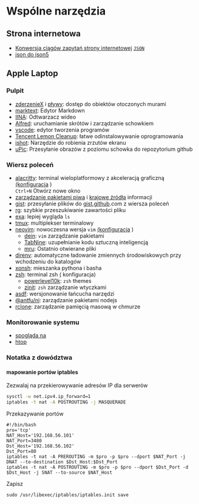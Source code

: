 # Wspólne narzędzia

## Strona internetowa

* [Konwersja ciągów zapytań strony internetowej](https://www.convertonline.io/convert/query-string-to-json) [`JSON`](https://www.convertonline.io/convert/query-string-to-json)
* [json do json5](https://jsonformatter.org/json5-formatter)

## Apple Laptop

### Pulpit

* [zderzenieX](https://github.com/yichengchen/clashX) i [pływy](https://t.me/chaoxi): dostęp do obiektów otoczonych murami
* [marktext](https://marktext.app): Edytor Markdown
* [IINA](https://iina.io): Odtwarzacz wideo
* [Alfred](https://www.alfredapp.com): uruchamianie skrótów i zarządzanie schowkiem
* [vscode](https://code.visualstudio.com): edytor tworzenia programów
* [Tencent Lemon Cleanup](https://lemon.qq.com): łatwe odinstalowywanie oprogramowania
* [ishot](https://apps.apple.com/cn/app/ishot-%E4%BC%98%E7%A7%80%E7%9A%84%E6%88%AA%E5%9B%BE%E5%BD%95%E5%B1%8F%E5%B7%A5%E5%85%B7/id1485844094?mt=12): Narzędzie do robienia zrzutów ekranu
* [uPic](https://github.com/gee1k/uPic): Przesyłanie obrazów z poziomu schowka do repozytorium github

### Wiersz poleceń

* [alacritty](https://github.com/alacritty/alacritty): terminal wieloplatformowy z akceleracją graficzną [(konfiguracja](https://github.com/gcxfd/osx/blob/master/HOME/.config/alacritty/alacritty.yml) )  
  `Ctrl+N` Otwórz nowe okno
* [zarządzanie pakietami piwa](https://brew.sh) i [krajowe źródła](https://mirrors.tuna.tsinghua.edu.cn/help/homebrew) informacji
* [gist](https://github.com/defunkt/gist): przesyłanie plików do [gist.github](https://gist.github.com).com z wiersza poleceń
* [rg](https://github.com/BurntSushi/ripgrep): szybkie przeszukiwanie zawartości pliku
* [exa](https://github.com/ogham/exa): lepiej wygląda `ls`
* [tmux](https://www.ruanyifeng.com/blog/2019/10/tmux.html): multiplekser terminalowy
* [neovim](https://neovim.io): nowoczesna wersja `vim` [(konfiguracja](https://github.com/gcxfd/osx/tree/master/HOME/.config/nvim) )
  * [dein](https://github.com/Shougo/dein.vim): `vim` zarządzanie pakietami
  * [TabNine](https://www.tabnine.com): uzupełnianie kodu sztuczną inteligencją
  * [mru](https://github.com/yegappan/mru): Ostatnio otwierane pliki
* [direnv](https://direnv.net): automatyczne ładowanie zmiennych środowiskowych przy wchodzeniu do katalogów
* [xonsh](https://xon.sh): mieszanka pythona i basha
* [zsh](https://www.zsh.org): terminal zsh [(](https://github.com/gcxfd/osx/tree/master/HOME) konfiguracja)
  * [powerlevel10k](https://github.com/romkatv/powerlevel10k): `zsh` themes
  * [zinit](https://github.com/zdharma-continuum/zinit): `zsh` zarządzanie wtyczkami
* [asdf](https://github.com/asdf-vm/asdf): wersjonowanie łańcucha narzędzi
* [@antfu/ni](https://www.npmjs.com/package/@antfu/ni): zarządzanie pakietami nodejs
* [rclone](https://rclone.org): zarządzanie pamięcią masową w chmurze

### Monitorowanie systemu

* [spogląda na](https://nicolargo.github.io/glances)
* [htop](https://htop.dev/)

### Notatka z dowództwa

#### mapowanie portów iptables

Zezwalaj na przekierowywanie adresów IP dla serwerów

```bash
sysctl -w net.ipv4.ip_forward=1
iptables -t nat -A POSTROUTING -j MASQUERADE
```

Przekazywanie portów

```
#!/bin/bash
pro='tcp'
NAT_Host='192.168.56.101'
NAT_Port=3480
Dst_Host='192.168.56.102'
Dst_Port=80
iptables -t nat -A PREROUTING -m $pro -p $pro --dport $NAT_Port -j DNAT --to-destination $Dst_Host:$Dst_Port
iptables -t nat -A POSTROUTING -m $pro -p $pro --dport $Dst_Port -d $Dst_Host -j SNAT --to-source $NAT_Host
```

Zapisz

```
sudo /usr/libexec/iptables/iptables.init save
```
